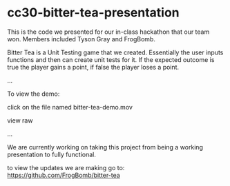 # cc30-bitter-tea-presentation

This is the code we presented for our in-class hackathon that our team won. Members included Tyson Gray and FrogBomb.

Bitter Tea is a Unit Testing game that we created. Essentially the user inputs functions and then can create unit tests for it. If the expected outcome is true the player gains a point, if false the player loses a point.

...

To view the demo:

click on the file named bitter-tea-demo.mov

view raw

...

We are currently working on taking this project from being a working presentation to fully functional.

to view the updates we are making go to: 
https://github.com/FrogBomb/bitter-tea
